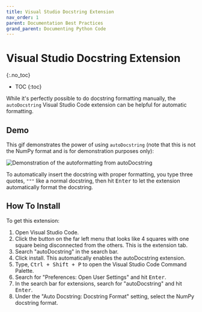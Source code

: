 ```yaml
---
title: Visual Studio Docstring Extension
nav_order: 1
parent: Documentation Best Practices
grand_parent: Documenting Python Code
---
```


# Visual Studio Docstring Extension
{:.no_toc}

* TOC
{:toc}

While it's perfectly possible to do docstring formatting manually, the `autoDocstring` Visual Studio Code extension can be helpful for automatic formatting.

## Demo

This gif demonstrates the power of using `autoDocstring` (note that this is not the NumPy format and is for demonstration purposes only):

![Demonstration of the autoformatting from `autoDocstring`](../../../assets/images/vscode_extension/autodocstring_demo.gif)

To automatically insert the docstring with proper formatting, you type three quotes, `"""` like a normal docstring, then hit <kbd>Enter</kbd> to let the extension automatically format the docstring.

## How To Install

To get this extension:

1. Open Visual Studio Code.
2. Click the button on the far left menu that looks like 4 squares with one square being disconnected from the others. This is the extension tab.
3. Search "autoDocstring" in the search bar.
4. Click install. This automatically enables the autoDocstring extension.
5. Type, <kbd>Ctrl + Shift + P</kbd> to open the Visual Studio Code Command Palette.
6. Search for "Preferences: Open User Settings" and hit <kbd>Enter</kbd>.
7. In the search bar for extensions, search for "autoDocstring" and hit <kbd>Enter</kbd>.
8. Under the "Auto Docstring: Docstring Format" setting, select the NumPy docstring format.

